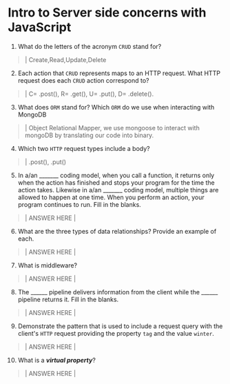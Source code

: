 # Intro to Server side concerns with JavaScript
01. What do the letters of the acronym `CRUD` stand for?

  > | Create,Read,Update,Delete

02. Each action that `CRUD` represents maps to an HTTP request. What HTTP request does each `CRUD` action correspond to?

  > | C= .post(), R= .get(), U= .put(), D= .delete().

03. What does `ORM` stand for? Which `ORM` do we use when interacting with MongoDB

  > | Object Relational Mapper, we use mongoose to interact with mongoDB by translating our code into binary.

04. Which two `HTTP` request types include a body?

  > | .post(), .put()

05. In a/an _______ coding model, when you call a function, it returns only when the action has finished and stops your program for the time the action takes. Likewise in a/an _______ coding model, multiple things are allowed to happen at one time. When you perform an action, your program continues to run.  Fill in the blanks.

  > | ANSWER HERE |

06. What are the three types of data relationships? Provide an example of each.

  > | ANSWER HERE |

07. What is middleware?

  > | ANSWER HERE |

08. The ______ pipeline delivers information from the client while the ______ pipeline returns it. Fill in the blanks. 

  > | ANSWER HERE |

09. Demonstrate the pattern that is used to include a request query with the client's `HTTP` request providing the property `tag` and the value `winter`.

  > | ANSWER HERE |

10. What is a ***virtual property***?

  > | ANSWER HERE |
